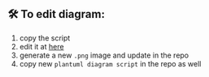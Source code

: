 ## 🛠 To edit diagram:

1. copy the script
1. edit it at [here](https://plantuml.com/)
1. generate a new `.png` image and update in the repo
1. copy new `plantuml diagram script` in the repo as well